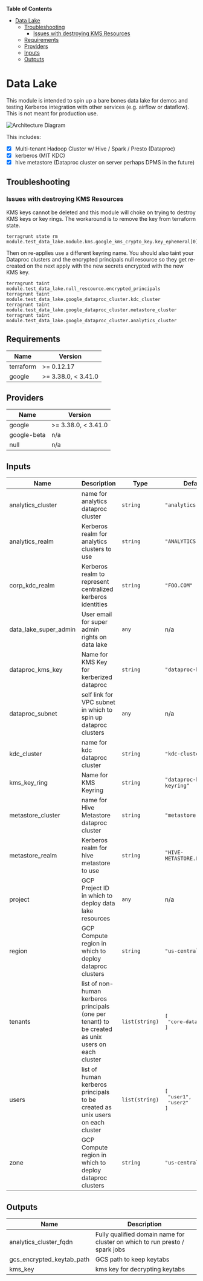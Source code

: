 <!-- START doctoc generated TOC please keep comment here to allow auto update -->
<!-- DON'T EDIT THIS SECTION, INSTEAD RE-RUN doctoc TO UPDATE -->
**Table of Contents**

- [Data Lake](#data-lake)
  - [Troubleshooting](#troubleshooting)
    - [Issues with destroying KMS Resources](#issues-with-destroying-kms-resources)
  - [Requirements](#requirements)
  - [Providers](#providers)
  - [Inputs](#inputs)
  - [Outputs](#outputs)

<!-- END doctoc generated TOC please keep comment here to allow auto update -->

# Data Lake
This module is intended to spin up a bare bones data lake for demos and
testing Kerberos integration with other services (e.g. airflow or dataflow).
This is not meant for production use.

![Architecture Diagram](img/dataproc_kerberos_cross-realm.png)

This includes:
- [x] Multi-tenant Hadoop Cluster w/ Hive / Spark / Presto (Dataproc)
- [x] kerberos (MIT KDC)
- [x] hive metastore (Dataproc cluster on server perhaps DPMS in the future)

## Troubleshooting
### Issues with destroying KMS Resources
KMS keys cannot be deleted and this module will choke on trying to destroy KMS
keys or key rings. The workaround is to remove the key from terraform state.
 ```shell script
terragrunt state rm module.test_data_lake.module.kms.google_kms_crypto_key.key_ephemeral[0]
```

Then on re-applies use a different keyring name.
You should also taint your Dataproc clusters and the encrypted principals
null resource so they get re-created on the next apply with the new secrets
encrypted with the new KMS key.
```shell script
terragrunt taint module.test_data_lake.null_rescource.encrypted_principals
terragrunt taint module.test_data_lake.google_dataproc_cluster.kdc_cluster
terragrunt taint module.test_data_lake.google_dataproc_cluster.metastore_cluster
terragrunt taint module.test_data_lake.google_dataproc_cluster.analytics_cluster
```

<!-- BEGINNING OF PRE-COMMIT-TERRAFORM DOCS HOOK -->
## Requirements

| Name | Version |
|------|---------|
| terraform | >= 0.12.17 |
| google | >= 3.38.0, < 3.41.0 |

## Providers

| Name | Version |
|------|---------|
| google | >= 3.38.0, < 3.41.0 |
| google-beta | n/a |
| null | n/a |

## Inputs

| Name | Description | Type | Default | Required |
|------|-------------|------|---------|:--------:|
| analytics\_cluster | name for analytics dataproc cluster | `string` | `"analytics-cluster"` | no |
| analytics\_realm | Kerberos realm for analytics clusters to use | `string` | `"ANALYTICS.FOO.COM"` | no |
| corp\_kdc\_realm | Kerberos realm to represent centralized kerberos identities | `string` | `"FOO.COM"` | no |
| data\_lake\_super\_admin | User email for super admin rights on data lake | `any` | n/a | yes |
| dataproc\_kms\_key | Name for KMS Key for kerberized dataproc | `string` | `"dataproc-key"` | no |
| dataproc\_subnet | self link for VPC subnet in which to spin up dataproc clusters | `any` | n/a | yes |
| kdc\_cluster | name for kdc dataproc cluster | `string` | `"kdc-cluster"` | no |
| kms\_key\_ring | Name for KMS Keyring | `string` | `"dataproc-kerberos-keyring"` | no |
| metastore\_cluster | name for Hive Metastore dataproc cluster | `string` | `"metastore-cluster"` | no |
| metastore\_realm | Kerberos realm for hive metastore to use | `string` | `"HIVE-METASTORE.FOO.COM"` | no |
| project | GCP Project ID in which to deploy data lake resources | `any` | n/a | yes |
| region | GCP Compute region in which to deploy dataproc clusters | `string` | `"us-central1"` | no |
| tenants | list of non-human kerberos principals (one per tenant) to be created as unix users on each cluster | `list(string)` | <pre>[<br>  "core-data"<br>]</pre> | no |
| users | list of human kerberos principals to be created as unix users on each cluster | `list(string)` | <pre>[<br>  "user1",<br>  "user2"<br>]</pre> | no |
| zone | GCP Compute region in which to deploy dataproc clusters | `string` | `"us-central1-f"` | no |

## Outputs

| Name | Description |
|------|-------------|
| analytics\_cluster\_fqdn | Fully qualified domain name for cluster on which to run presto / spark jobs |
| gcs\_encrypted\_keytab\_path | GCS path to keep keytabs |
| kms\_key | kms key for decrypting keytabs |

<!-- END OF PRE-COMMIT-TERRAFORM DOCS HOOK -->
